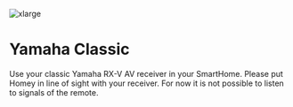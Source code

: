 ![xlarge](https://user-images.githubusercontent.com/74005072/138011516-67238d00-782c-4af6-98e6-e0624b86f5f5.png)

# Yamaha Classic

Use your classic Yamaha RX-V AV receiver in your SmartHome. Please put Homey in line of sight with your receiver.  For now it is not possible to listen to signals of the remote.
